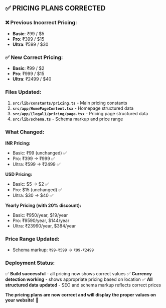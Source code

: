 ## ✅ PRICING PLANS CORRECTED

### **❌ Previous Incorrect Pricing:**
- **Basic**: ₹99 / $5
- **Pro**: ₹399 / $15  
- **Ultra**: ₹599 / $30

### **✅ New Correct Pricing:**
- **Basic**: ₹99 / $2
- **Pro**: ₹999 / $15
- **Ultra**: ₹2499 / $40

### **Files Updated:**

1. **`src/lib/constants/pricing.ts`** - Main pricing constants
2. **`src/app/HomePageContent.tsx`** - Homepage structured data
3. **`src/app/(legal)/pricing/page.tsx`** - Pricing page structured data  
4. **`src/lib/schema.ts`** - Schema markup and price range

### **What Changed:**

**INR Pricing:**
- Basic: ₹99 (unchanged) ✅
- Pro: ₹399 → ₹999 ✅
- Ultra: ₹599 → ₹2499 ✅

**USD Pricing:**
- Basic: $5 → $2 ✅
- Pro: $15 (unchanged) ✅
- Ultra: $30 → $40 ✅

**Yearly Pricing (with 20% discount):**
- Basic: ₹950/year, $19/year
- Pro: ₹9590/year, $144/year
- Ultra: ₹23990/year, $384/year

### **Price Range Updated:**
- Schema markup: `₹99-₹599` → `₹99-₹2499`

### **Deployment Status:**
✅ **Build successful** - all pricing now shows correct values
✅ **Currency detection working** - shows appropriate pricing based on location
✅ **All structured data updated** - SEO and schema markup reflects correct prices

**The pricing plans are now correct and will display the proper values on your website!** 🎉